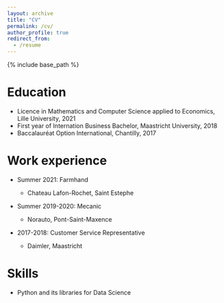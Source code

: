 ```yaml
---
layout: archive
title: "CV"
permalink: /cv/
author_profile: true
redirect_from:
  - /resume
---
```


{% include base_path %}

Education
======
* Licence in Mathematics and Computer Science applied to Economics, Lille University, 2021
* First year of Internation Business Bachelor, Maastricht University, 2018
* Baccalauréat Option International, Chantilly, 2017

Work experience
======
* Summer 2021: Farmhand
  * Chateau Lafon-Rochet, Saint Estephe

* Summer 2019-2020: Mecanic 
  * Norauto, Pont-Saint-Maxence 

* 2017-2018: Customer Service Representative 
   * Daimler, Maastricht
  
Skills
======
* Python and its libraries for Data Science 


